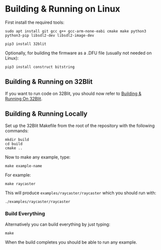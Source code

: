 # Building & Running on Linux

First install the required tools:
```
sudo apt install git gcc g++ gcc-arm-none-eabi cmake make python3 python3-pip libsdl2-dev libsdl2-image-dev

pip3 install 32blit
```

Optionally, for building the firmware as a .DFU file (usually not needed on Linux):
```
pip3 install construct bitstring
```

## Building & Running on 32Blit

If you want to run code on 32Blit, you should now refer to [Building & Running On 32Blit](32blit.md).

## Building & Running Locally

Set up the 32Blit Makefile from the root of the repository with the following commands:

```shell
mkdir build
cd build
cmake ..
```

Now to make any example, type:

```shell
make example-name
```

For example:

```shell
make raycaster
```

This will produce `examples/raycaster/raycaster` which you should run with:

```shell
./examples/raycaster/raycaster
```

### Build Everything

Alternatively you can build everything by just typing:

```shell
make
```

When the build completes you should be able to run any example.
